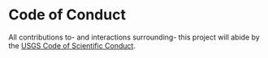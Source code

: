 Code of Conduct
===============

All contributions to- and interactions surrounding- this project will abide by
the [USGS Code of Scientific Conduct][1].



[1]: https://www.usgs.gov/about/organization/science-support/science-quality-and-integrity
